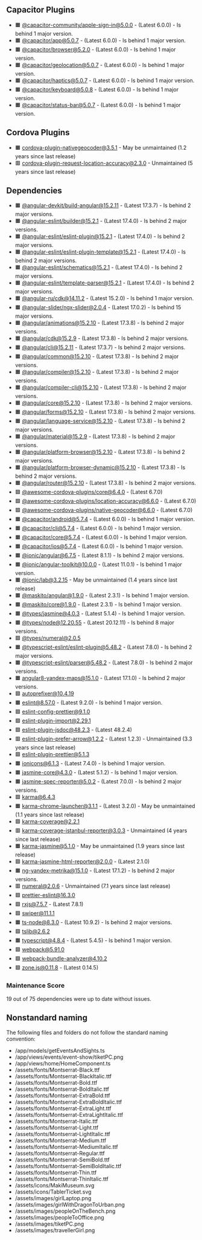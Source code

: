 ## Capacitor Plugins

- 🟧 [@capacitor-community/apple-sign-in@5.0.0](https://github.com/capacitor-community/apple-sign-in.git) - (Latest 6.0.0) - Is behind 1 major version.
- 🟧 [@capacitor/app@5.0.7](https://github.com/ionic-team/capacitor-plugins.git) - (Latest 6.0.0) - Is behind 1 major version.
- 🟧 [@capacitor/browser@5.2.0](https://github.com/ionic-team/capacitor-plugins.git) - (Latest 6.0.0) - Is behind 1 major version.
- 🟧 [@capacitor/geolocation@5.0.7](https://github.com/ionic-team/capacitor-plugins.git) - (Latest 6.0.0) - Is behind 1 major version.
- 🟧 [@capacitor/haptics@5.0.7](https://github.com/ionic-team/capacitor-plugins.git) - (Latest 6.0.0) - Is behind 1 major version.
- 🟧 [@capacitor/keyboard@5.0.8](https://github.com/ionic-team/capacitor-plugins.git) - (Latest 6.0.0) - Is behind 1 major version.
- 🟧 [@capacitor/status-bar@5.0.7](https://github.com/ionic-team/capacitor-plugins.git) - (Latest 6.0.0) - Is behind 1 major version.
## Cordova Plugins

- 🟧 [cordova-plugin-nativegeocoder@3.5.1](https://github.com/sebastianbaar/cordova-plugin-nativegeocoder.git) - May be unmaintained (1.2 years since last release)
- 🟥 [cordova-plugin-request-location-accuracy@2.3.0](https://github.com/dpa99c/cordova-plugin-request-location-accuracy.git) - Unmaintained (5 years since last release)
## Dependencies

- 🟧 [@angular-devkit/build-angular@15.2.11](https://github.com/angular/angular-cli.git) - (Latest 17.3.7) - Is behind 2 major versions.
- 🟧 [@angular-eslint/builder@15.2.1](https://github.com/angular-eslint/angular-eslint.git) - (Latest 17.4.0) - Is behind 2 major versions.
- 🟧 [@angular-eslint/eslint-plugin@15.2.1](https://github.com/angular-eslint/angular-eslint.git) - (Latest 17.4.0) - Is behind 2 major versions.
- 🟧 [@angular-eslint/eslint-plugin-template@15.2.1](https://github.com/angular-eslint/angular-eslint.git) - (Latest 17.4.0) - Is behind 2 major versions.
- 🟧 [@angular-eslint/schematics@15.2.1](https://github.com/angular-eslint/angular-eslint.git) - (Latest 17.4.0) - Is behind 2 major versions.
- 🟧 [@angular-eslint/template-parser@15.2.1](https://github.com/angular-eslint/angular-eslint.git) - (Latest 17.4.0) - Is behind 2 major versions.
- 🟧 [@angular-ru/cdk@14.11.2](https://github.com/Angular-RU/angular-ru-sdk.git) - (Latest 15.2.0) - Is behind 1 major version.
- 🟧 [@angular-slider/ngx-slider@2.0.4](https://github.com/angular-slider/ngx-slider.git) - (Latest 17.0.2) - Is behind 15 major versions.
- 🟧 [@angular/animations@15.2.10](https://github.com/angular/angular.git) - (Latest 17.3.8) - Is behind 2 major versions.
- 🟧 [@angular/cdk@15.2.9](https://github.com/angular/components.git) - (Latest 17.3.8) - Is behind 2 major versions.
- 🟧 [@angular/cli@15.2.11](https://github.com/angular/angular-cli.git) - (Latest 17.3.7) - Is behind 2 major versions.
- 🟧 [@angular/common@15.2.10](https://github.com/angular/angular.git) - (Latest 17.3.8) - Is behind 2 major versions.
- 🟧 [@angular/compiler@15.2.10](https://github.com/angular/angular.git) - (Latest 17.3.8) - Is behind 2 major versions.
- 🟧 [@angular/compiler-cli@15.2.10](https://github.com/angular/angular.git) - (Latest 17.3.8) - Is behind 2 major versions.
- 🟧 [@angular/core@15.2.10](https://github.com/angular/angular.git) - (Latest 17.3.8) - Is behind 2 major versions.
- 🟧 [@angular/forms@15.2.10](https://github.com/angular/angular.git) - (Latest 17.3.8) - Is behind 2 major versions.
- 🟧 [@angular/language-service@15.2.10](https://github.com/angular/angular.git) - (Latest 17.3.8) - Is behind 2 major versions.
- 🟧 [@angular/material@15.2.9](https://github.com/angular/components.git) - (Latest 17.3.8) - Is behind 2 major versions.
- 🟧 [@angular/platform-browser@15.2.10](https://github.com/angular/angular.git) - (Latest 17.3.8) - Is behind 2 major versions.
- 🟧 [@angular/platform-browser-dynamic@15.2.10](https://github.com/angular/angular.git) - (Latest 17.3.8) - Is behind 2 major versions.
- 🟧 [@angular/router@15.2.10](https://github.com/angular/angular.git) - (Latest 17.3.8) - Is behind 2 major versions.
- 🟩 [@awesome-cordova-plugins/core@6.4.0](https://github.com/danielsogl/awesome-cordova-plugins.git) - (Latest 6.7.0)
- 🟩 [@awesome-cordova-plugins/location-accuracy@6.6.0](https://github.com/danielsogl/awesome-cordova-plugins.git) - (Latest 6.7.0)
- 🟩 [@awesome-cordova-plugins/native-geocoder@6.6.0](https://github.com/danielsogl/awesome-cordova-plugins.git) - (Latest 6.7.0)
- 🟧 [@capacitor/android@5.7.4](https://github.com/ionic-team/capacitor.git) - (Latest 6.0.0) - Is behind 1 major version.
- 🟧 [@capacitor/cli@5.7.4](https://github.com/ionic-team/capacitor.git) - (Latest 6.0.0) - Is behind 1 major version.
- 🟧 [@capacitor/core@5.7.4](https://github.com/ionic-team/capacitor.git) - (Latest 6.0.0) - Is behind 1 major version.
- 🟧 [@capacitor/ios@5.7.4](https://github.com/ionic-team/capacitor.git) - (Latest 6.0.0) - Is behind 1 major version.
- 🟧 [@ionic/angular@6.7.5](https://github.com/ionic-team/ionic-framework.git) - (Latest 8.1.1) - Is behind 2 major versions.
- 🟧 [@ionic/angular-toolkit@10.0.0](https://github.com/ionic-team/angular-toolkit.git) - (Latest 11.0.1) - Is behind 1 major version.
- 🟧 [@ionic/lab@3.2.15](https://github.com/ionic-team/ionic-cli.git) - May be unmaintained (1.4 years since last release)
- 🟧 [@maskito/angular@1.9.0](https://github.com/taiga-family/maskito.git) - (Latest 2.3.1) - Is behind 1 major version.
- 🟧 [@maskito/core@1.9.0](https://github.com/taiga-family/maskito.git) - (Latest 2.3.1) - Is behind 1 major version.
- 🟧 [@types/jasmine@4.0.3](https://github.com/DefinitelyTyped/DefinitelyTyped.git) - (Latest 5.1.4) - Is behind 1 major version.
- 🟧 [@types/node@12.20.55](https://github.com/DefinitelyTyped/DefinitelyTyped.git) - (Latest 20.12.11) - Is behind 8 major versions.
- 🟩 [@types/numeral@2.0.5](https://github.com/DefinitelyTyped/DefinitelyTyped.git)
- 🟧 [@typescript-eslint/eslint-plugin@5.48.2](https://github.com/typescript-eslint/typescript-eslint.git) - (Latest 7.8.0) - Is behind 2 major versions.
- 🟧 [@typescript-eslint/parser@5.48.2](https://github.com/typescript-eslint/typescript-eslint.git) - (Latest 7.8.0) - Is behind 2 major versions.
- 🟧 [angular8-yandex-maps@15.1.0](https://github.com/ddubrava/angular8-yandex-maps.git) - (Latest 17.1.0) - Is behind 2 major versions.
- 🟩 [autoprefixer@10.4.19](https://github.com/postcss/autoprefixer.git)
- 🟧 [eslint@8.57.0](https://github.com/eslint/eslint.git) - (Latest 9.2.0) - Is behind 1 major version.
- 🟩 [eslint-config-prettier@9.1.0](https://github.com/prettier/eslint-config-prettier.git)
- 🟩 [eslint-plugin-import@2.29.1](https://github.com/import-js/eslint-plugin-import.git)
- 🟩 [eslint-plugin-jsdoc@48.2.3](https://github.com/gajus/eslint-plugin-jsdoc.git) - (Latest 48.2.4)
- 🟥 [eslint-plugin-prefer-arrow@1.2.2](https://github.com/TristonJ/eslint-plugin-prefer-arrow.git) - (Latest 1.2.3) - Unmaintained (3.3 years since last release)
- 🟩 [eslint-plugin-prettier@5.1.3](https://github.com/prettier/eslint-plugin-prettier.git)
- 🟧 [ionicons@6.1.3](https://github.com/ionic-team/ionicons.git) - (Latest 7.4.0) - Is behind 1 major version.
- 🟧 [jasmine-core@4.3.0](https://github.com/jasmine/jasmine.git) - (Latest 5.1.2) - Is behind 1 major version.
- 🟧 [jasmine-spec-reporter@5.0.2](https://github.com/bcaudan/jasmine-spec-reporter.git) - (Latest 7.0.0) - Is behind 2 major versions.
- 🟩 [karma@6.4.3](https://github.com/karma-runner/karma.git)
- 🟧 [karma-chrome-launcher@3.1.1](https://github.com/karma-runner/karma-chrome-launcher.git) - (Latest 3.2.0) - May be unmaintained (1.1 years since last release)
- 🟩 [karma-coverage@2.2.1](https://github.com/karma-runner/karma-coverage.git)
- 🟥 [karma-coverage-istanbul-reporter@3.0.3](https://github.com/mattlewis92/karma-coverage-istanbul-reporter.git) - Unmaintained (4 years since last release)
- 🟧 [karma-jasmine@5.1.0](https://github.com/karma-runner/karma-jasmine.git) - May be unmaintained (1.9 years since last release)
- 🟩 [karma-jasmine-html-reporter@2.0.0](https://github.com/dfederm/karma-jasmine-html-reporter.git) - (Latest 2.1.0)
- 🟧 [ng-yandex-metrika@15.1.0](https://github.com/FriOne/ng-yandex-metrika.git) - (Latest 17.1.2) - Is behind 2 major versions.
- 🟥 [numeral@2.0.6](https://github.com/adamwdraper/Numeral-js.git) - Unmaintained (7.1 years since last release)
- 🟩 [prettier-eslint@16.3.0](https://github.com/prettier/prettier-eslint.git)
- 🟩 [rxjs@7.5.7](https://github.com/reactivex/rxjs.git) - (Latest 7.8.1)
- 🟩 [swiper@11.1.1](https://github.com/nolimits4web/Swiper.git)
- 🟧 [ts-node@8.3.0](https://github.com/TypeStrong/ts-node.git) - (Latest 10.9.2) - Is behind 2 major versions.
- 🟩 [tslib@2.6.2](https://github.com/Microsoft/tslib.git)
- 🟧 [typescript@4.8.4](https://github.com/Microsoft/TypeScript.git) - (Latest 5.4.5) - Is behind 1 major version.
- 🟩 [webpack@5.91.0](https://github.com/webpack/webpack.git)
- 🟩 [webpack-bundle-analyzer@4.10.2](https://github.com/webpack-contrib/webpack-bundle-analyzer.git)
- 🟩 [zone.js@0.11.8](https://github.com/angular/angular.git) - (Latest 0.14.5)
### Maintenance Score
19 out of 75 dependencies were up to date without issues.



## Nonstandard naming
The following files and folders do not follow the standard naming convention:

- /app/models/getEventsAndSights.ts
- /app/views/events/event-show/tiketPC.png
- /app/views/home/HomeComponent.ts
- /assets/fonts/Montserrat-Black.ttf
- /assets/fonts/Montserrat-BlackItalic.ttf
- /assets/fonts/Montserrat-Bold.ttf
- /assets/fonts/Montserrat-BoldItalic.ttf
- /assets/fonts/Montserrat-ExtraBold.ttf
- /assets/fonts/Montserrat-ExtraBoldItalic.ttf
- /assets/fonts/Montserrat-ExtraLight.ttf
- /assets/fonts/Montserrat-ExtraLightItalic.ttf
- /assets/fonts/Montserrat-Italic.ttf
- /assets/fonts/Montserrat-Light.ttf
- /assets/fonts/Montserrat-LightItalic.ttf
- /assets/fonts/Montserrat-Medium.ttf
- /assets/fonts/Montserrat-MediumItalic.ttf
- /assets/fonts/Montserrat-Regular.ttf
- /assets/fonts/Montserrat-SemiBold.ttf
- /assets/fonts/Montserrat-SemiBoldItalic.ttf
- /assets/fonts/Montserrat-Thin.ttf
- /assets/fonts/Montserrat-ThinItalic.ttf
- /assets/icons/MakiMuseum.svg
- /assets/icons/TablerTicket.svg
- /assets/images/girlLaptop.png
- /assets/images/girlWithDragonToUrban.png
- /assets/images/peopleOnTheBench.png
- /assets/images/peopleToOffice.png
- /assets/images/tiketPC.png
- /assets/images/travellerGirl.png
